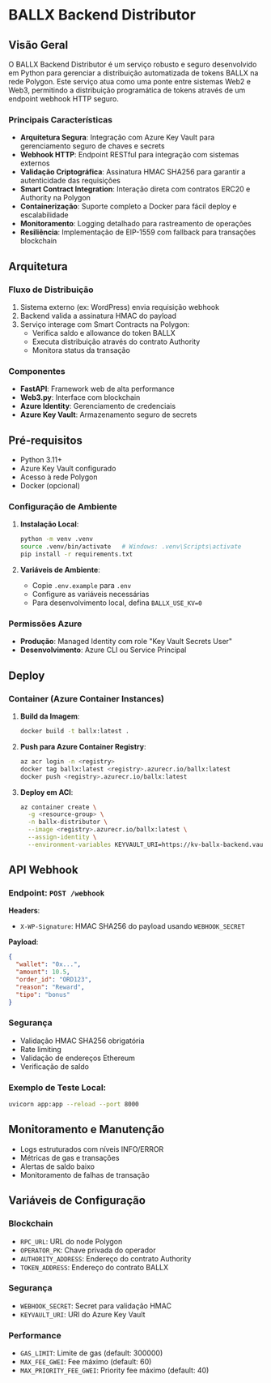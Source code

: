 # BALLX Backend Distributor

## Visão Geral

O BALLX Backend Distributor é um serviço robusto e seguro desenvolvido em Python para gerenciar a distribuição automatizada de tokens BALLX na rede Polygon. Este serviço atua como uma ponte entre sistemas Web2 e Web3, permitindo a distribuição programática de tokens através de um endpoint webhook HTTP seguro.

### Principais Características

- **Arquitetura Segura**: Integração com Azure Key Vault para gerenciamento seguro de chaves e secrets
- **Webhook HTTP**: Endpoint RESTful para integração com sistemas externos
- **Validação Criptográfica**: Assinatura HMAC SHA256 para garantir a autenticidade das requisições
- **Smart Contract Integration**: Interação direta com contratos ERC20 e Authority na Polygon
- **Containerização**: Suporte completo a Docker para fácil deploy e escalabilidade
- **Monitoramento**: Logging detalhado para rastreamento de operações
- **Resiliência**: Implementação de EIP-1559 com fallback para transações blockchain

## Arquitetura

### Fluxo de Distribuição
1. Sistema externo (ex: WordPress) envia requisição webhook
2. Backend valida a assinatura HMAC do payload
3. Serviço interage com Smart Contracts na Polygon:
   - Verifica saldo e allowance do token BALLX
   - Executa distribuição através do contrato Authority
   - Monitora status da transação

### Componentes
- **FastAPI**: Framework web de alta performance
- **Web3.py**: Interface com blockchain
- **Azure Identity**: Gerenciamento de credenciais
- **Azure Key Vault**: Armazenamento seguro de secrets

## Pré-requisitos

- Python 3.11+ 
- Azure Key Vault configurado
- Acesso à rede Polygon
- Docker (opcional)

### Configuração de Ambiente

1. **Instalação Local**:
   ```bash
   python -m venv .venv
   source .venv/bin/activate   # Windows: .venv\Scripts\activate
   pip install -r requirements.txt
   ```

2. **Variáveis de Ambiente**:
   - Copie `.env.example` para `.env`
   - Configure as variáveis necessárias
   - Para desenvolvimento local, defina `BALLX_USE_KV=0`

### Permissões Azure

- **Produção**: Managed Identity com role "Key Vault Secrets User"
- **Desenvolvimento**: Azure CLI ou Service Principal

## Deploy

### Container (Azure Container Instances)

1. **Build da Imagem**:
   ```bash
   docker build -t ballx:latest .
   ```

2. **Push para Azure Container Registry**:
   ```bash
   az acr login -n <registry>
   docker tag ballx:latest <registry>.azurecr.io/ballx:latest
   docker push <registry>.azurecr.io/ballx:latest
   ```

3. **Deploy em ACI**:
   ```bash
   az container create \
     -g <resource-group> \
     -n ballx-distributor \
     --image <registry>.azurecr.io/ballx:latest \
     --assign-identity \
     --environment-variables KEYVAULT_URI=https://kv-ballx-backend.vault.azure.net/
   ```

## API Webhook

### Endpoint: `POST /webhook`

**Headers**:
- `X-WP-Signature`: HMAC SHA256 do payload usando `WEBHOOK_SECRET`

**Payload**:
```json
{
  "wallet": "0x...",
  "amount": 10.5,
  "order_id": "ORD123",
  "reason": "Reward",
  "tipo": "bonus"
}
```

### Segurança
- Validação HMAC SHA256 obrigatória
- Rate limiting
- Validação de endereços Ethereum
- Verificação de saldo

### Exemplo de Teste Local:
```bash
uvicorn app:app --reload --port 8000
```

## Monitoramento e Manutenção

- Logs estruturados com níveis INFO/ERROR
- Métricas de gas e transações
- Alertas de saldo baixo
- Monitoramento de falhas de transação

## Variáveis de Configuração

### Blockchain
- `RPC_URL`: URL do node Polygon
- `OPERATOR_PK`: Chave privada do operador
- `AUTHORITY_ADDRESS`: Endereço do contrato Authority
- `TOKEN_ADDRESS`: Endereço do contrato BALLX

### Segurança
- `WEBHOOK_SECRET`: Secret para validação HMAC
- `KEYVAULT_URI`: URI do Azure Key Vault

### Performance
- `GAS_LIMIT`: Limite de gas (default: 300000)
- `MAX_FEE_GWEI`: Fee máximo (default: 60)
- `MAX_PRIORITY_FEE_GWEI`: Priority fee máximo (default: 40)
